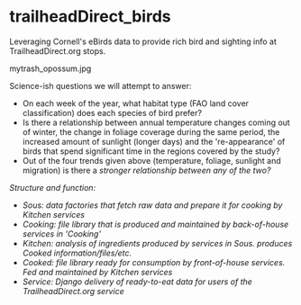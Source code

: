# trailheadDirect_birds
Leveraging Cornell's eBirds data to provide rich bird and sighting info at TrailheadDirect.org stops.

mytrash_opossum.jpg

Science-ish questions we will attempt to answer:
- On each week of the year, what habitat type (FAO land cover classification) does each species of bird prefer?
- Is there a relationship between annual temperature changes coming out of winter, the change in foliage coverage during the same period, the increased amount of sunlight (longer days) and the 're-appearance' of birds that spend significant time in the regions covered by the study?
- Out of the four trends given above (temperature, foliage, sunlight and migration) is there a <i>stronger<i/> relationship between any of the two?

Structure and function:
- Sous: data factories that fetch raw data and prepare it for cooking by Kitchen services
- Cooking: file library that is produced and maintained by back-of-house services in 'Cooking'
- Kitchen: analysis of ingredients produced by services in Sous. produces Cooked information/files/etc.
- Cooked: file library ready for consumption by front-of-house services. Fed and maintained by Kitchen services
- Service: Django delivery of ready-to-eat data for users of the TrailheadDirect.org service
